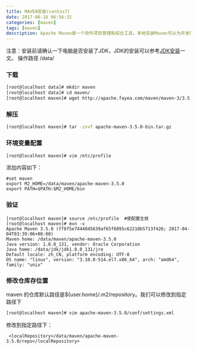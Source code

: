 ```yaml
---
title: MAVEN安装(centos7)
date: 2017-06-16 06:56:32
categories: [maven]
tags: [maven]
description: Apache Maven是一个软件项目管理和综合工具。本地安装Maven可以为开发带来很多方便。
---
```

注意：安装前请确认一下电脑是否安装了JDK，JDK的安装可以参考[JDK安装](https://my.oschina.net/sssmile/blog/879742)一文。 
操作路径 /data/ 
###  下载 
```bash
[root@localhost data]# mkdir maven
[root@localhost data]# cd maven/
[root@localhost maven]# wget http://apache.fayea.com/maven/maven-3/3.5.0/binaries/apache-maven-3.5.0-bin.tar.gz
```

### 解压 
```bash
[root@localhost maven]# tar -zxvf apache-maven-3.5.0-bin.tar.gz 
```
### 环境变量配置 
```bash
[root@localhost maven]# vim /etc/profile
```
添加内容如下：
```
#set maven
export M2_HOME=/data/maven/apache-maven-3.5.0
export PATH=$PATH:$M2_HOME/bin
```
### 验证 
```
[root@localhost maven]# source /etc/profile  #使配置生效
[root@localhost maven]# mvn -v
Apache Maven 3.5.0 (ff8f5e7444045639af65f6095c62210b5713f426; 2017-04-04T03:39:06+08:00)
Maven home: /data/maven/apache-maven-3.5.0
Java version: 1.8.0_131, vendor: Oracle Corporation
Java home: /data/jdk/jdk1.8.0_131/jre
Default locale: zh_CN, platform encoding: UTF-8
OS name: "linux", version: "3.10.0-514.el7.x86_64", arch: "amd64", family: "unix"
```

### 修改仓库存位置 
maven 的仓库默认路径是${user.home}/.m2/repository。我们可以修改到指定路径下
```bash
[root@localhost maven]# vim apache-maven-3.5.0/conf/settings.xml 
```
修改到指定路径下：
```
 <localRepository>/data/maven/apache-maven-3.5.0/repo</localRepository>
```